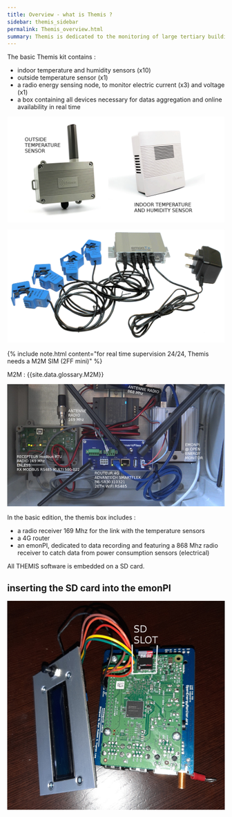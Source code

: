 ```yaml
---
title: Overview - what is Themis ? 
sidebar: themis_sidebar
permalink: Themis_overview.html
summary: Themis is dedicated to the monitoring of large tertiary buildings.
---
```


The basic Themis kit contains :
- indoor temperature and humidity sensors (x10)
- outside temperature sensor (x1)
- a radio energy sensing node, to monitor electric current (x3) and voltage (x1)
- a box containing all devices necessary for datas aggregation and online availability in real time

![TRH sensors](TRH_indoor_outside.jpg)

![emonTx](emontx.jpg)

{% include note.html content="for real time supervision 24/24, Themis needs a M2M SIM (2FF mini)" %}

M2M : {{site.data.glossary.M2M}}

![themis](themis_000051.png)

In the basic edition, the themis box includes :

- a radio receiver 169 Mhz for the link with the temperature sensors
- a 4G router
- an emonPI, dedicated to data recording and featuring a 868 Mhz radio receiver to catch data from power consumption sensors (electrical)

All THEMIS software is embedded on a SD card.

## inserting the SD card into the emonPI

![SD_1](SD_insert_1.jpg)